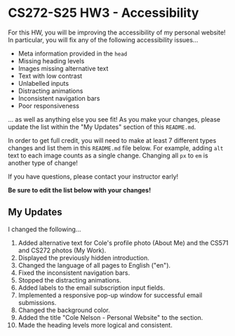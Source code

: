 # CS272-S25 HW3 - Accessibility

For this HW, you will be improving the accessibility of my personal website! In particular, you will fix any of the following accessibility issues...

 - Meta information provided in the `head`
 - Missing heading levels
 - Images missing alternative text
 - Text with low contrast
 - Unlabelled inputs
 - Distracting animations
 - Inconsistent navigation bars
 - Poor responsiveness

... as well as anything else you see fit! As you make your changes, please update the list within the "My Updates" section of this `README.md`.

In order to get full credit, you will need to make at least 7 different types changes and list them in this `README.md` file below. For example, adding `alt` text to each image counts as a single change. Changing all `px` to `em` is another type of change!

If you have questions, please contact your instructor early!

**Be sure to edit the list below with your changes!**

## My Updates

I changed the following... 
1. Added alternative text for Cole's profile photo (About Me) and the CS571 and CS272 photos (My Work).
2. Displayed the previously hidden introduction.
3. Changed the language of all pages to English ("en").
4. Fixed the inconsistent navigation bars.
5. Stopped the distracting animations.
6. Added labels to the email subscription input fields.
7. Implemented a responsive pop-up window for successful email submissions.
8. Changed the background color.
9. Added the title "Cole Nelson - Personal Website" to the <head> section.
10. Made the heading levels more logical and consistent.



